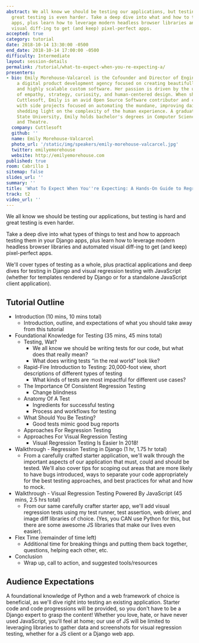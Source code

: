 ```yaml
---
abstract: We all know we should be testing our applications, but testing is hard and
  great testing is even harder. Take a deep dive into what and how to test your Django
  apps, plus learn how to leverage modern headless browser libraries and automated
  visual diff-ing to get (and keep) pixel-perfect apps.
accepted: true
category: tutorial
date: 2018-10-14 13:30:00 -0500
end_date: 2018-10-14 17:00:00 -0500
difficulty: Intermediate
layout: session-details
permalink: /tutorial/what-to-expect-when-you-re-expecting-a/
presenters:
- bio: Emily Morehouse-Valcarcel is the Cofounder and Director of Engineering of Cuttlesoft,
    a digital product development agency focused on creating beautifully designed
    and highly scalable custom software. Her passion is driven by the unique blend
    of empathy, strategy, curiosity, and human-centered design. When she isn't leading
    Cuttlesoft, Emily is an avid Open Source Software contributor and constant learner
    with side projects focused on automating the mundane, improving daily life, and
    shedding light on the complexity of the human experience. A graduate of the Florida
    State University, Emily holds bachelor's degrees in Computer Science, Criminology,
    and Theatre.
  company: Cuttlesoft
  github: ''
  name: Emily Morehouse-Valcarcel
  photo_url: '/static/img/speakers/emily-morehouse-valcarcel.jpg'
  twitter: emilyemorehouse
  website: http://emilyemorehouse.com
published: true
room: Cabrillo 1
sitemap: false
slides_url: ''
summary: ''
title: 'What To Expect When You''re Expecting: A Hands-On Guide to Regression Testing'
track: t2
video_url: ''
---
```


We all know we should be testing our applications, but testing is hard and great testing is even harder.

Take a deep dive into what types of things to test and how to approach testing them in your Django apps, plus learn how to leverage modern headless browser libraries and automated visual diff-ing to get (and keep) pixel-perfect apps.

We'll cover types of testing as a whole, plus practical applications and deep dives for testing in Django and visual regression testing with JavaScript (whether for templates rendered by Django or for a standalone JavaScript client application).

## Tutorial Outline

* Introduction (10 mins, 10 mins total)
  * Introduction, outline, and expectations of what you should take away from this tutorial
* Foundational Knowledge for Testing (35 mins, 45 mins total)
  * Testing, Wat?
    * We all know we should be writing tests for our code, but what does that really mean?
    * What does writing tests “in the real world” look like?
  * Rapid-Fire Introduction to Testing: 20,000-foot view, short descriptions of different types of   testing
    * What kinds of tests are most impactful for different use cases?
  * The Importance Of Consistent Regression Testing
    * Change blindness
  * Anatomy Of A Test
    * Ingredients for successful testing
    * Process and workflows for testing
  * What Should You Be Testing?
    * Good tests mimic good bug reports
  * Approaches For Regression Testing
  * Approaches For Visual Regression Testing
    * Visual Regression Testing Is Easier In 2018!
* Walkthrough - Regression Testing in Django (1 hr, 1.75 hr total)
  * From a carefully crafted starter application, we'll walk through the important aspects of our application that must, could and should be tested. We'll also cover tips for scoping out areas that are more likely to have bugs introduced, ways to separate your code appropriately for the best testing approaches, and best practices for what and how to mock.
* Walkthrough - Visual Regression Testing Powered By JavaScript (45 mins, 2.5 hrs total)
  * From our same carefully crafter starter app, we'll add visual regression tests using my test runner, test assertion, web driver, and image diff libraries of choice. (Yes, you CAN use Python for this, but there are some awesome JS libraries that make our lives even easier).
* Flex Time (remainder of time left)
  * Additional time for breaking things and putting them back together, questions, helping each other, etc.
* Conclusion
  * Wrap up, call to action, and suggested tools/resources

## Audience Expectations

A foundational knowledge of Python and a web framework of choice is beneficial, as we'll dive right into testing an existing application. Starter code and code progressions will be provided, so you don't have to be a Django expert to grasp the content! Whether you love, hate, or have never used JavaScript, you'll feel at home; our use of JS will be limited to leveraging libraries to gather data and screenshots for visual regression testing, whether for a JS client or a Django web app.
